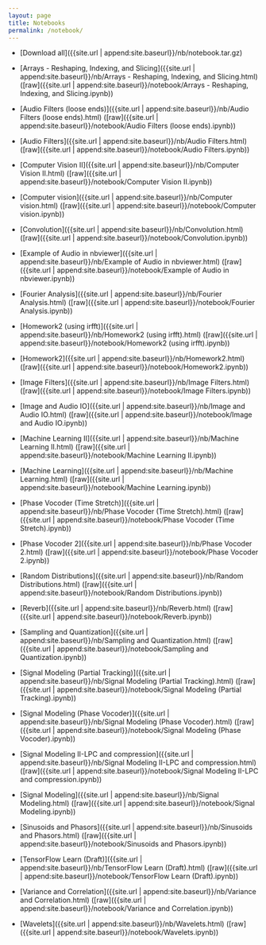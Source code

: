 ```yaml
---
layout: page
title: Notebooks
permalink: /notebook/
---
```


- [Download all]({{site.url | append:site.baseurl}}/nb/notebook.tar.gz)

- [Arrays - Reshaping, Indexing, and Slicing]({{site.url | append:site.baseurl}}/nb/Arrays - Reshaping, Indexing, and Slicing.html) ([raw]({{site.url | append:site.baseurl}}/notebook/Arrays - Reshaping, Indexing, and Slicing.ipynb))
- [Audio Filters (loose ends)]({{site.url | append:site.baseurl}}/nb/Audio Filters (loose ends).html) ([raw]({{site.url | append:site.baseurl}}/notebook/Audio Filters (loose ends).ipynb))
- [Audio Filters]({{site.url | append:site.baseurl}}/nb/Audio Filters.html) ([raw]({{site.url | append:site.baseurl}}/notebook/Audio Filters.ipynb))
- [Computer Vision II]({{site.url | append:site.baseurl}}/nb/Computer Vision II.html) ([raw]({{site.url | append:site.baseurl}}/notebook/Computer Vision II.ipynb))
- [Computer vision]({{site.url | append:site.baseurl}}/nb/Computer vision.html) ([raw]({{site.url | append:site.baseurl}}/notebook/Computer vision.ipynb))
- [Convolution]({{site.url | append:site.baseurl}}/nb/Convolution.html) ([raw]({{site.url | append:site.baseurl}}/notebook/Convolution.ipynb))
- [Example of Audio in nbviewer]({{site.url | append:site.baseurl}}/nb/Example of Audio in nbviewer.html) ([raw]({{site.url | append:site.baseurl}}/notebook/Example of Audio in nbviewer.ipynb))
- [Fourier Analysis]({{site.url | append:site.baseurl}}/nb/Fourier Analysis.html) ([raw]({{site.url | append:site.baseurl}}/notebook/Fourier Analysis.ipynb))
- [Homework2 (using irfft)]({{site.url | append:site.baseurl}}/nb/Homework2 (using irfft).html) ([raw]({{site.url | append:site.baseurl}}/notebook/Homework2 (using irfft).ipynb))
- [Homework2]({{site.url | append:site.baseurl}}/nb/Homework2.html) ([raw]({{site.url | append:site.baseurl}}/notebook/Homework2.ipynb))
- [Image Filters]({{site.url | append:site.baseurl}}/nb/Image Filters.html) ([raw]({{site.url | append:site.baseurl}}/notebook/Image Filters.ipynb))
- [Image and Audio IO]({{site.url | append:site.baseurl}}/nb/Image and Audio IO.html) ([raw]({{site.url | append:site.baseurl}}/notebook/Image and Audio IO.ipynb))
- [Machine Learning II]({{site.url | append:site.baseurl}}/nb/Machine Learning II.html) ([raw]({{site.url | append:site.baseurl}}/notebook/Machine Learning II.ipynb))
- [Machine Learning]({{site.url | append:site.baseurl}}/nb/Machine Learning.html) ([raw]({{site.url | append:site.baseurl}}/notebook/Machine Learning.ipynb))
- [Phase Vocoder (Time Stretch)]({{site.url | append:site.baseurl}}/nb/Phase Vocoder (Time Stretch).html) ([raw]({{site.url | append:site.baseurl}}/notebook/Phase Vocoder (Time Stretch).ipynb))
- [Phase Vocoder 2]({{site.url | append:site.baseurl}}/nb/Phase Vocoder 2.html) ([raw]({{site.url | append:site.baseurl}}/notebook/Phase Vocoder 2.ipynb))
- [Random Distributions]({{site.url | append:site.baseurl}}/nb/Random Distributions.html) ([raw]({{site.url | append:site.baseurl}}/notebook/Random Distributions.ipynb))
- [Reverb]({{site.url | append:site.baseurl}}/nb/Reverb.html) ([raw]({{site.url | append:site.baseurl}}/notebook/Reverb.ipynb))
- [Sampling and Quantization]({{site.url | append:site.baseurl}}/nb/Sampling and Quantization.html) ([raw]({{site.url | append:site.baseurl}}/notebook/Sampling and Quantization.ipynb))
- [Signal Modeling (Partial Tracking)]({{site.url | append:site.baseurl}}/nb/Signal Modeling (Partial Tracking).html) ([raw]({{site.url | append:site.baseurl}}/notebook/Signal Modeling (Partial Tracking).ipynb))
- [Signal Modeling (Phase Vocoder)]({{site.url | append:site.baseurl}}/nb/Signal Modeling (Phase Vocoder).html) ([raw]({{site.url | append:site.baseurl}}/notebook/Signal Modeling (Phase Vocoder).ipynb))
- [Signal Modeling II-LPC and compression]({{site.url | append:site.baseurl}}/nb/Signal Modeling II-LPC and compression.html) ([raw]({{site.url | append:site.baseurl}}/notebook/Signal Modeling II-LPC and compression.ipynb))
- [Signal Modeling]({{site.url | append:site.baseurl}}/nb/Signal Modeling.html) ([raw]({{site.url | append:site.baseurl}}/notebook/Signal Modeling.ipynb))
- [Sinusoids and Phasors]({{site.url | append:site.baseurl}}/nb/Sinusoids and Phasors.html) ([raw]({{site.url | append:site.baseurl}}/notebook/Sinusoids and Phasors.ipynb))
- [TensorFlow Learn (Draft)]({{site.url | append:site.baseurl}}/nb/TensorFlow Learn (Draft).html) ([raw]({{site.url | append:site.baseurl}}/notebook/TensorFlow Learn (Draft).ipynb))
- [Variance and Correlation]({{site.url | append:site.baseurl}}/nb/Variance and Correlation.html) ([raw]({{site.url | append:site.baseurl}}/notebook/Variance and Correlation.ipynb))
- [Wavelets]({{site.url | append:site.baseurl}}/nb/Wavelets.html) ([raw]({{site.url | append:site.baseurl}}/notebook/Wavelets.ipynb))

